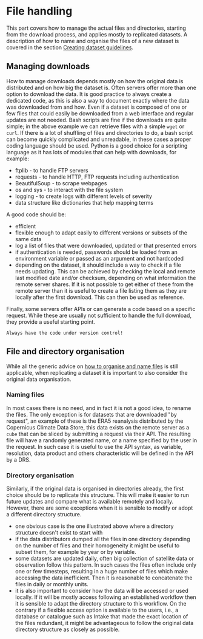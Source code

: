 # File handling

This part covers how to manage the actual files and directories, starting from the download process, and applies mostly to replicated datasets. A description of how to name and organise the files of a new dataset is covered in the section [Creating dataset guidelines](../create/create-intro.md). 

## Managing downloads

How to manage downloads depends mostly on how the original data is distributed and on how big the dataset is. Often servers offer more than one option to download the data. 
It is good practice to always create a dedicated code, as this is also a way to document exactly where the data was downloaded from and how. 
Even if a dataset is composed of one or few files that could easily be downloaded from a web interface and regular updates are not needed.
Bash scripts are fine if the downloads are quite simple; in the above example we can retrieve files with a simple `wget` or `curl`. If there is a lot of shuffling of files and directories to do, a bash script can become quickly complicated and unreadable, in these cases a proper coding language should be used. 
Python is a good choice for a scripting language as it has lots of modules that can help with downloads, for example:
   * ftplib - to handle FTP servers
   * requests - to handle HTTP, FTP requests including authentication
   * BeautifulSoup - to scrape webpages
   * os and sys - to interact with the file system
   * logging - to create logs with different levels of severity 
   * data structure like dictionaries that help mapping terms

A good code should be:
  * efficient
  * flexible enough to adapt easily to different versions or subsets of the same data
  * log a list of files that were downloaded, updated or that presented errors
  * if authentication is needed, passwords should be loaded from an environment variable or passed as an argument and not hardcoded
  * depending on the dataset, it should include a way to check if a file needs updating. This can be achieved by checking the local and remote last modified date and/or checksum, depending on what information the remote server shares. If it is not possible to get either of these from the remote server than it is useful to create a file listing them as they are locally after the first download. This can then be used as reference.  

Finally, some servers offer APIs or can generate a code based on a specific request. While these are usually not sufficient to handle the full download, they provide a useful starting point.

```{warning}
Always have the code under version control!
```

## File and directory organisation

While all the generic advice on [how to organise and name files](../tech/drs.md) is still applicable, when replicating a dataset it is important to also consider the original data organisation. 

### Naming files

In most cases there is no need, and in fact it is not a good idea, to rename the files. The only exception is for datasets that are downloaded "by request", an example of these is the ERA5 reanalysis distributed by the Copernicus Climate Data Store, this data exists on the remote server as a `cube` that can be sliced by submitting a request via their API. The resulting file will have a randomly generated name, or a name specified by the user in the request.
In such case it is useful to use the API syntax, as variable, resolution, data product and others characteristic will be defined in the API by a DRS.

### Directory organisation

Similarly, if the original data is organised in directories already, the first choice should be to replicate this structure. This will make it easier to run future updates and compare what is available remotely and locally.
However, there are some exceptions when it is sensible to modify or adopt a different directory structure.
 * one obvious case is the one illustrated above where a directory structure doesn't exist to start with
 * if the data distributors dumped all the files in one directory depending on the number of files and their homogeneity it might be useful to subset them, for example by year or by variable.
 * some datasets are updated daily, often big collection of satellite data or observation follow this pattern. In such cases the files often include only one or few timesteps, resulting in a huge number of files which make accessing the data inefficient. Then it is reasonable to concatenate the files in daily or monthly units.
 * it is also important to consider how the data will be accessed or used locally. If it will be mostly access following an established workflow then it is sensible to adapt the directory structure to this workflow. On the contrary if a flexible access option is available to the users, i.e., a database or catalogue such as Intake that made the exact location of the files redundant, it might be advantageous to follow the original data directory structure as closely as possible. 

